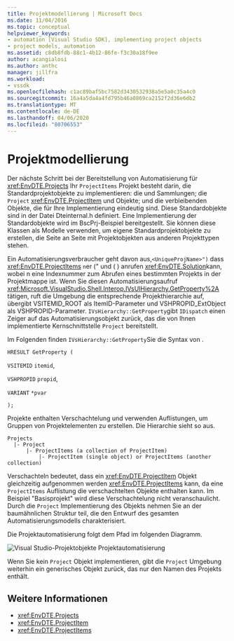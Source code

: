 ```yaml
---
title: Projektmodellierung | Microsoft Docs
ms.date: 11/04/2016
ms.topic: conceptual
helpviewer_keywords:
- automation [Visual Studio SDK], implementing project objects
- project models, automation
ms.assetid: c8db8fdb-88c1-4b12-86fe-f3c30a18f9ee
author: acangialosi
ms.author: anthc
manager: jillfra
ms.workload:
- vssdk
ms.openlocfilehash: c1ac89baf5bc7582d3430532938a5e5a0c35a4c0
ms.sourcegitcommit: 16a4a5da4a4fd795b46a0869ca2152f2d36e6db2
ms.translationtype: MT
ms.contentlocale: de-DE
ms.lasthandoff: 04/06/2020
ms.locfileid: "80706553"
---
```

# <a name="project-modeling"></a>Projektmodellierung
Der nächste Schritt bei der Bereitstellung von Automatisierung für <xref:EnvDTE.Projects> Ihr `ProjectItems` Projekt besteht darin, die Standardprojektobjekte zu implementieren: die und Sammlungen; die `Project` <xref:EnvDTE.ProjectItem> und Objekte; und die verbleibenden Objekte, die für Ihre Implementierung eindeutig sind. Diese Standardobjekte sind in der Datei Dteinternal.h definiert. Eine Implementierung der Standardobjekte wird im BscPrj-Beispiel bereitgestellt. Sie können diese Klassen als Modelle verwenden, um eigene Standardprojektobjekte zu erstellen, die Seite an Seite mit Projektobjekten aus anderen Projekttypen stehen.

 Ein Automatisierungsverbraucher geht davon aus,`<UniqueProjName>")` dass <xref:EnvDTE.ProjectItems> `n`er (" und ( ) anrufen <xref:EnvDTE.Solution>kann, wobei n eine Indexnummer zum Abrufen eines bestimmten Projekts in der Projektmappe ist. Wenn Sie diesen Automatisierungsaufruf <xref:Microsoft.VisualStudio.Shell.Interop.IVsUIHierarchy.GetProperty%2A> tätigen, ruft die Umgebung die entsprechende Projekthierarchie auf, übergibt VSITEMID_ROOT als ItemID-Parameter und VSHPROPID_ExtObject als VSHPROPID-Parameter. `IVsHierarchy::GetProperty`gibt `IDispatch` einen Zeiger auf das Automatisierungsobjekt zurück, das die von Ihnen implementierte Kernschnittstelle `Project` bereitstellt.

 Im Folgenden finden `IVsHierarchy::GetProperty`Sie die Syntax von .

 `HRESULT GetProperty (`

 `VSITEMID` `itemid`,

 `VSHPROPID` `propid`,

 `VARIANT` `*pvar`

 `);`

 Projekte enthalten Verschachtelung und verwenden Auflistungen, um Gruppen von Projektelementen zu erstellen. Die Hierarchie sieht so aus.

```
Projects
  |- Project
      |- ProjectItems (a collection of ProjectItem)
          |- ProjectItem (single object) or ProjectItems (another collection)
```

 Verschachteln bedeutet, dass ein <xref:EnvDTE.ProjectItem> Objekt gleichzeitig aufgenommen werden <xref:EnvDTE.ProjectItems> kann, da eine `ProjectItems` Auflistung die verschachtelten Objekte enthalten kann. Im Beispiel "Basisprojekt" wird diese Verschachtelung nicht veranschaulicht. Durch die `Project` Implementierung des Objekts nehmen Sie an der baumähnlichen Struktur teil, die den Entwurf des gesamten Automatisierungsmodells charakterisiert.

 Die Projektautomatisierung folgt dem Pfad im folgenden Diagramm.

 ![Visual Studio-Projektobjekte](../../extensibility/internals/media/projectobjects.gif "ProjectObjects") Projektautomatisierung

 Wenn Sie kein `Project` Objekt implementieren, gibt die `Project` Umgebung weiterhin ein generisches Objekt zurück, das nur den Namen des Projekts enthält.

## <a name="see-also"></a>Weitere Informationen
- <xref:EnvDTE.Projects>
- <xref:EnvDTE.ProjectItem>
- <xref:EnvDTE.ProjectItems>
